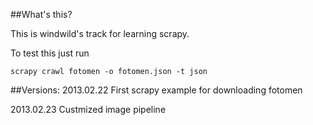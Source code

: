 ##What's this?

This is windwild's track for learning scrapy.

To test this just run

```Shell
scrapy crawl fotomen -o fotomen.json -t json
```

##Versions:
2013.02.22 First scrapy example for downloading fotomen

2013.02.23 Custmized image pipeline
